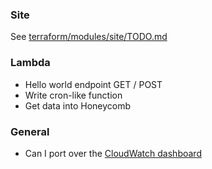 ### Site

See [terraform/modules/site/TODO.md](./terraform/modules/site/TODO.md)

### Lambda

- Hello world endpoint GET / POST
- Write cron-like function
- Get data into Honeycomb

### General

- Can I port over the [CloudWatch dashboard](https://console.aws.amazon.com/cloudwatch/home?region=us-east-1#dashboards:name=site-traffic;start=P3M)
